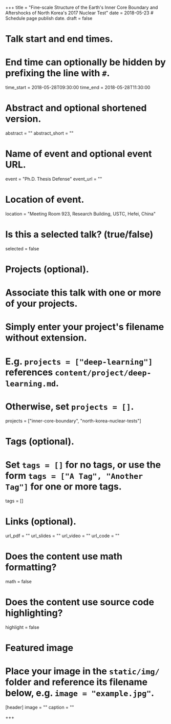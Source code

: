 +++
title = "Fine-scale Structure of the Earth's Inner Core Boundary and Aftershocks of North Korea's 2017 Nuclear Test"
date = 2018-05-23 # Schedule page publish date.
draft = false

# Talk start and end times.
#   End time can optionally be hidden by prefixing the line with `#`.
time_start = 2018-05-28T09:30:00
time_end = 2018-05-28T11:30:00

# Abstract and optional shortened version.
abstract = ""
abstract_short = ""

# Name of event and optional event URL.
event = "Ph.D. Thesis Defense"
event_url = ""

# Location of event.
location = "Meeting Room 923, Research Building, USTC, Hefei, China"

# Is this a selected talk? (true/false)
selected = false

# Projects (optional).
#   Associate this talk with one or more of your projects.
#   Simply enter your project's filename without extension.
#   E.g. `projects = ["deep-learning"]` references `content/project/deep-learning.md`.
#   Otherwise, set `projects = []`.
projects = ["inner-core-boundary", "north-korea-nuclear-tests"]

# Tags (optional).
#   Set `tags = []` for no tags, or use the form `tags = ["A Tag", "Another Tag"]` for one or more tags.
tags = []

# Links (optional).
url_pdf = ""
url_slides = ""
url_video = ""
url_code = ""

# Does the content use math formatting?
math = false

# Does the content use source code highlighting?
highlight = false

# Featured image
# Place your image in the `static/img/` folder and reference its filename below, e.g. `image = "example.jpg"`.
[header]
image = ""
caption = ""

+++
